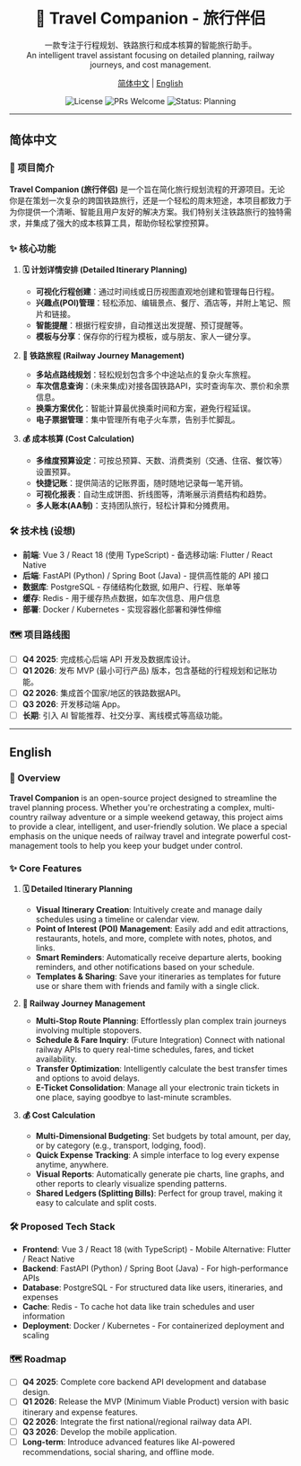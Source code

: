 <div align="center">
  <h1 align="center">
    🚄 Travel Companion - 旅行伴侣
  </h1>
  <p align="center">
    一款专注于行程规划、铁路旅行和成本核算的智能旅行助手。
    <br />
    An intelligent travel assistant focusing on detailed planning, railway journeys, and cost management.
  </p>
</div>

<p align="center">
  <a href="#-简体中文">简体中文</a> | <a href="#-english">English</a>
</p>

<p align="center">
  <img src="https://img.shields.io/badge/Apache-2.0-blue.svg" alt="License">
  <img src="https://img.shields.io/badge/PRs-welcome-brightgreen.svg" alt="PRs Welcome">
  <img src="https://img.shields.io/badge/status-planning-lightgrey.svg" alt="Status: Planning">
</p>

---

## 简体中文

### 📌 项目简介

**Travel Companion (旅行伴侣)** 是一个旨在简化旅行规划流程的开源项目。无论你是在策划一次复杂的跨国铁路旅行，还是一个轻松的周末短途，本项目都致力于为你提供一个清晰、智能且用户友好的解决方案。我们特别关注铁路旅行的独特需求，并集成了强大的成本核算工具，帮助你轻松掌控预算。

### ✨ 核心功能

1.  **🗓️ 计划详情安排 (Detailed Itinerary Planning)**
    * **可视化行程创建**：通过时间线或日历视图直观地创建和管理每日行程。
    * **兴趣点(POI)管理**：轻松添加、编辑景点、餐厅、酒店等，并附上笔记、照片和链接。
    * **智能提醒**：根据行程安排，自动推送出发提醒、预订提醒等。
    * **模板与分享**：保存你的行程为模板，或与朋友、家人一键分享。

2.  **🚆 铁路旅程 (Railway Journey Management)**
    * **多站点路线规划**：轻松规划包含多个中途站点的复杂火车旅程。
    * **车次信息查询**：(未来集成)对接各国铁路API，实时查询车次、票价和余票信息。
    * **换乘方案优化**：智能计算最优换乘时间和方案，避免行程延误。
    * **电子票据管理**：集中管理所有电子火车票，告别手忙脚乱。

3.  **💰 成本核算 (Cost Calculation)**
    * **多维度预算设定**：可按总预算、天数、消费类别（交通、住宿、餐饮等）设置预算。
    * **快捷记账**：提供简洁的记账界面，随时随地记录每一笔开销。
    * **可视化报表**：自动生成饼图、折线图等，清晰展示消费结构和趋势。
    * **多人账本(AA制)**：支持团队旅行，轻松计算和分摊费用。

### 🛠️ 技术栈 (设想)

* **前端**: Vue 3 / React 18 (使用 TypeScript) - 备选移动端: Flutter / React Native
* **后端**: FastAPI (Python) / Spring Boot (Java) - 提供高性能的 API 接口
* **数据库**: PostgreSQL - 存储结构化数据, 如用户、行程、账单等
* **缓存**: Redis - 用于缓存热点数据，如车次信息、用户信息
* **部署**: Docker / Kubernetes - 实现容器化部署和弹性伸缩

### 🗺️ 项目路线图

-   [ ] **Q4 2025**: 完成核心后端 API 开发及数据库设计。
-   [ ] **Q1 2026**: 发布 MVP (最小可行产品) 版本，包含基础的行程规划和记账功能。
-   [ ] **Q2 2026**: 集成首个国家/地区的铁路数据API。
-   [ ] **Q3 2026**: 开发移动端 App。
-   [ ] **长期**: 引入 AI 智能推荐、社交分享、离线模式等高级功能。

---

## English

### 📌 Overview

**Travel Companion** is an open-source project designed to streamline the travel planning process. Whether you're orchestrating a complex, multi-country railway adventure or a simple weekend getaway, this project aims to provide a clear, intelligent, and user-friendly solution. We place a special emphasis on the unique needs of railway travel and integrate powerful cost-management tools to help you keep your budget under control.

### ✨ Core Features

1.  **🗓️ Detailed Itinerary Planning**
    * **Visual Itinerary Creation**: Intuitively create and manage daily schedules using a timeline or calendar view.
    * **Point of Interest (POI) Management**: Easily add and edit attractions, restaurants, hotels, and more, complete with notes, photos, and links.
    * **Smart Reminders**: Automatically receive departure alerts, booking reminders, and other notifications based on your schedule.
    * **Templates & Sharing**: Save your itineraries as templates for future use or share them with friends and family with a single click.

2.  **🚆 Railway Journey Management**
    * **Multi-Stop Route Planning**: Effortlessly plan complex train journeys involving multiple stopovers.
    * **Schedule & Fare Inquiry**: (Future Integration) Connect with national railway APIs to query real-time schedules, fares, and ticket availability.
    * **Transfer Optimization**: Intelligently calculate the best transfer times and options to avoid delays.
    * **E-Ticket Consolidation**: Manage all your electronic train tickets in one place, saying goodbye to last-minute scrambles.

3.  **💰 Cost Calculation**
    * **Multi-Dimensional Budgeting**: Set budgets by total amount, per day, or by category (e.g., transport, lodging, food).
    * **Quick Expense Tracking**: A simple interface to log every expense anytime, anywhere.
    * **Visual Reports**: Automatically generate pie charts, line graphs, and other reports to clearly visualize spending patterns.
    * **Shared Ledgers (Splitting Bills)**: Perfect for group travel, making it easy to calculate and split costs.

### 🛠️ Proposed Tech Stack

* **Frontend**: Vue 3 / React 18 (with TypeScript) - Mobile Alternative: Flutter / React Native
* **Backend**: FastAPI (Python) / Spring Boot (Java) - For high-performance APIs
* **Database**: PostgreSQL - For structured data like users, itineraries, and expenses
* **Cache**: Redis - To cache hot data like train schedules and user information
* **Deployment**: Docker / Kubernetes - For containerized deployment and scaling

### 🗺️ Roadmap

-   [ ] **Q4 2025**: Complete core backend API development and database design.
-   [ ] **Q1 2026**: Release the MVP (Minimum Viable Product) version with basic itinerary and expense features.
-   [ ] **Q2 2026**: Integrate the first national/regional railway data API.
-   [ ] **Q3 2026**: Develop the mobile application.
-   [ ] **Long-term**: Introduce advanced features like AI-powered recommendations, social sharing, and offline mode.
